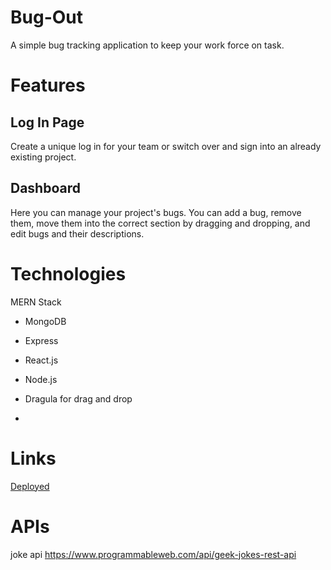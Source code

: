 # Bug-Out
A simple bug tracking application to keep your work force on task.

# Features

## Log In Page

Create a unique log in for your team or switch over and sign into an already existing project.

## Dashboard

Here you can manage your project's bugs. You can add a bug, remove them, move them into the correct section by dragging and dropping, and edit bugs and their descriptions.

# Technologies

MERN Stack
- MongoDB
- Express
- React.js
- Node.js

- Dragula for drag and drop
- 
# Links
[Deployed](https://bug-out-anthony.herokuapp.com/)
# APIs
joke api https://www.programmableweb.com/api/geek-jokes-rest-api
